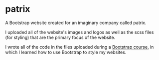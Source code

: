 # patrix
A Bootstrap website created for an imaginary company called patrix.

I uploaded all of the website's images and logos as well as the scss files (for styling) that are the primary focus of the website.



I wrote all of the code in the files uploaded during a [Bootstrap course](https://www.youtube.com/watch?v=iJKCj8uAHz8&t=6653s), in which I learned how to use Bootstrap to style my websites.
